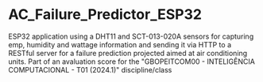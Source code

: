 # AC_Failure_Predictor_ESP32
ESP32 application using a DHT11 and SCT-013-020A sensors for capturing emp, humidity and wattage information and sending it via HTTP to a RESTful server for a failure prediction projected aimed at air conditioning units. Part of an avaluation score for the "GBOPEITCOM00 - INTELIGÊNCIA COMPUTACIONAL - T01 (2024.1)" discipline/class 
